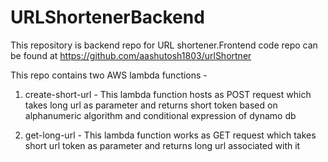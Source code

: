 # URLShortenerBackend

This repository is backend repo for URL shortener.Frontend code repo can be found at https://github.com/aashutosh1803/urlShortner

This repo contains two AWS lambda functions - 

1. create-short-url -  This lambda function hosts as POST request which takes long url as parameter and returns short token based on alphanumeric algorithm and conditional expression of dynamo db

2. get-long-url - This lambda function works as GET request which takes short url token as parameter and returns long url associated with it
